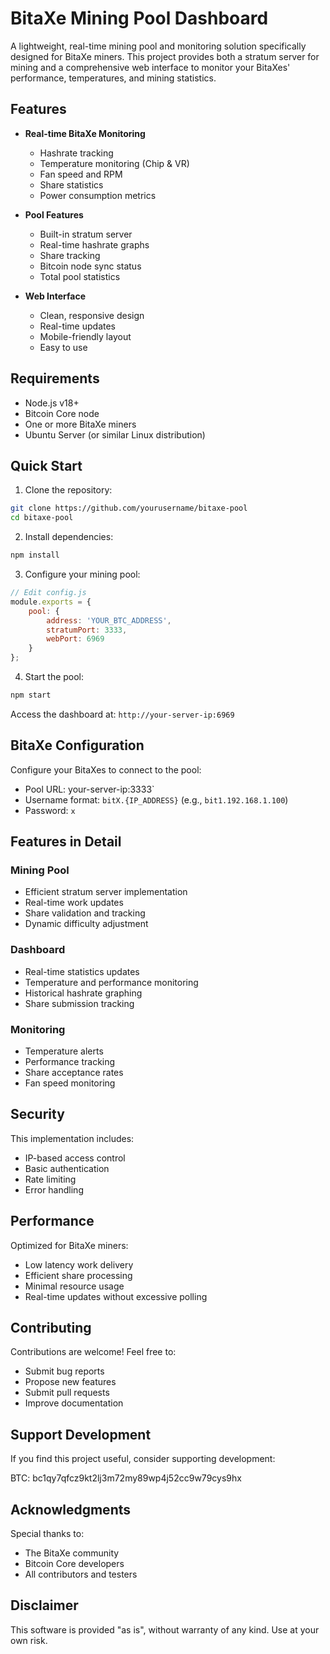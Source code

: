 # BitaXe Mining Pool Dashboard

A lightweight, real-time mining pool and monitoring solution specifically designed for BitaXe miners. This project provides both a stratum server for mining and a comprehensive web interface to monitor your BitaXes' performance, temperatures, and mining statistics.

## Features

- **Real-time BitaXe Monitoring**
  - Hashrate tracking
  - Temperature monitoring (Chip & VR)
  - Fan speed and RPM
  - Share statistics
  - Power consumption metrics

- **Pool Features**
  - Built-in stratum server
  - Real-time hashrate graphs
  - Share tracking
  - Bitcoin node sync status
  - Total pool statistics

- **Web Interface**
  - Clean, responsive design
  - Real-time updates
  - Mobile-friendly layout
  - Easy to use

## Requirements

- Node.js v18+
- Bitcoin Core node
- One or more BitaXe miners
- Ubuntu Server (or similar Linux distribution)

## Quick Start

1. Clone the repository:
```bash
git clone https://github.com/yourusername/bitaxe-pool
cd bitaxe-pool
```

2. Install dependencies:
```bash
npm install
```

3. Configure your mining pool:
```javascript
// Edit config.js
module.exports = {
    pool: {
        address: 'YOUR_BTC_ADDRESS',
        stratumPort: 3333,
        webPort: 6969
    }
};
```

4. Start the pool:
```bash
npm start
```

Access the dashboard at: `http://your-server-ip:6969`

## BitaXe Configuration

Configure your BitaXes to connect to the pool:
- Pool URL: your-server-ip:3333`
- Username format: `bitX.{IP_ADDRESS}` (e.g., `bit1.192.168.1.100`)
- Password: `x`

## Features in Detail

### Mining Pool
- Efficient stratum server implementation
- Real-time work updates
- Share validation and tracking
- Dynamic difficulty adjustment

### Dashboard
- Real-time statistics updates
- Temperature and performance monitoring
- Historical hashrate graphing
- Share submission tracking

### Monitoring
- Temperature alerts
- Performance tracking
- Share acceptance rates
- Fan speed monitoring

## Security

This implementation includes:
- IP-based access control
- Basic authentication
- Rate limiting
- Error handling

## Performance

Optimized for BitaXe miners:
- Low latency work delivery
- Efficient share processing
- Minimal resource usage
- Real-time updates without excessive polling

## Contributing

Contributions are welcome! Feel free to:
- Submit bug reports
- Propose new features
- Submit pull requests
- Improve documentation

## Support Development

If you find this project useful, consider supporting development:

BTC: bc1qy7qfcz9kt2lj3m72my89wp4j52cc9w79cys9hx


## Acknowledgments

Special thanks to:
- The BitaXe community
- Bitcoin Core developers
- All contributors and testers

## Disclaimer

This software is provided "as is", without warranty of any kind. Use at your own risk.